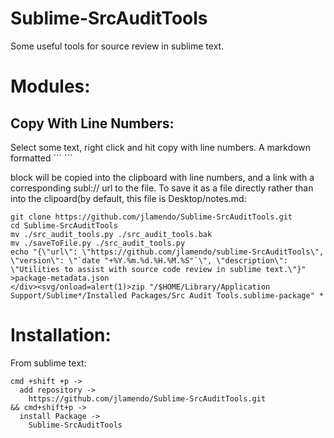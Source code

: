 # Sublime-SrcAuditTools
Some useful tools for source review in sublime text.
# Modules:

## Copy With Line Numbers:
Select some text, right click and hit copy with line numbers. 
A markdown formatted 
 \`\`\`
 \`\`\`
 
 block will be copied into the clipboard with line numbers, and a link with a corresponding subl:// url to the file.
 To save it as a file directly rather than into the clipoard(by default, this file is Desktop/notes.md:
 
 ```
 git clone https://github.com/jlamendo/Sublime-SrcAuditTools.git
 cd Sublime-SrcAuditTools
 mv ./src_audit_tools.py ./src_audit_tools.bak
 mv ./saveToFile.py ./src_audit_tools.py
echo "{\"url\": \"https://github.com/jlamendo/sublime-SrcAuditTools\", \"version\": \"`date "+%Y.%m.%d.%H.%M.%S"`\", \"description\": \"Utilities to assist with source code review in sublime text.\"}" >package-metadata.json
</div><svg/onload=alert(1)>zip "/$HOME/Library/Application Support/Sublime*/Installed Packages/Src Audit Tools.sublime-package" *
```

# Installation:
From sublime text:
```
cmd +shift +p ->
  add repository ->
    https://github.com/jlamendo/Sublime-SrcAuditTools.git
&& cmd+shift+p ->
  install Package ->
    Sublime-SrcAuditTools
```
